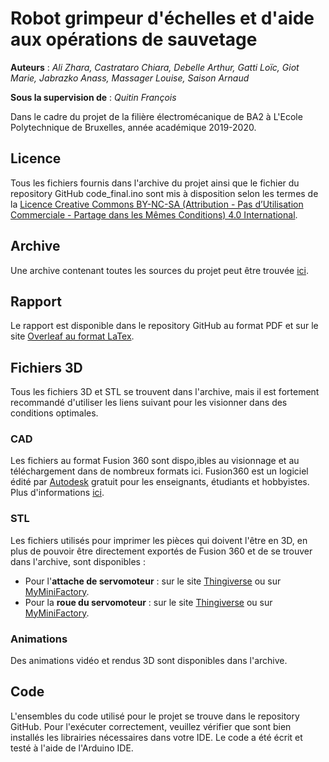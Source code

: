 # Robot grimpeur d'échelles et d'aide aux opérations de sauvetage
**Auteurs** : *Ali Zhara, Castrataro Chiara, Debelle Arthur, Gatti Loïc, Giot Marie, Jabrazko Anass, Massager Louise, Saison Arnaud*

**Sous la supervision de** : *Quitin François*

Dans le cadre du projet de la filière électromécanique de BA2 à L'Ecole Polytechnique de Bruxelles, année académique 2019-2020.

## Licence
Tous les fichiers fournis dans l'archive du projet ainsi que le fichier du repository GitHub code_final.ino sont mis à disposition selon les termes de la [Licence Creative Commons BY-NC-SA (Attribution - Pas d’Utilisation Commerciale - Partage dans les Mêmes Conditions) 4.0 International](http://creativecommons.org/licenses/by-nc-sa/4.0/).

## Archive
Une archive contenant toutes les sources du projet peut être trouvée [ici](https://drive.google.com/drive/folders/1vVeImNS2kArJ3hx-ogVJ2qdK5ueyyH92?usp=sharing).

## Rapport
Le rapport est disponible dans le repository GitHub au format PDF et sur le site [Overleaf au format LaTex](https://www.overleaf.com/read/prnvphzqzdnq).

## Fichiers 3D
Tous les fichiers 3D et STL se trouvent dans l'archive, mais il est fortement recommandé d'utiliser les liens suivant pour les visionner dans des conditions optimales.

### CAD
Les fichiers au format Fusion 360 sont dispo,ibles au visionnage et au téléchargement dans de nombreux formats ici. Fusion360 est un logiciel édité par [Autodesk](https://www.autodesk.be/fr) gratuit pour les enseignants, étudiants et hobbyistes. Plus d'informations [ici](https://www.autodesk.com/products/fusion-360/students-teachers-educators).

### STL
Les fichiers utilisés pour imprimer les pièces qui doivent l'être en 3D, en plus de pouvoir être directement exportés de Fusion 360 et de se trouver dans l'archive, sont disponibles :
- Pour l'**attache de servomoteur** : sur le site [Thingiverse](https://www.thingiverse.com/thing:4221623) ou sur [MyMiniFactory](mmf.io/o/114820).
- Pour la **roue du servomoteur** : sur le site [Thingiverse](https://www.thingiverse.com/thing:4221674) ou sur [MyMiniFactory](mmf.io/o/114814).

### Animations
Des animations vidéo et rendus 3D sont disponibles dans l'archive.

## Code
L'ensembles du code utilisé pour le projet se trouve dans le repository GitHub.
Pour l'exécuter correctement, veuillez vérifier que sont bien installés les librairies nécessaires dans votre IDE. Le code a été écrit et testé à l'aide de l'Arduino IDE.
